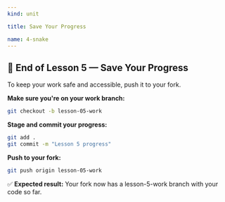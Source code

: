 ```yaml
---
kind: unit

title: Save Your Progress

name: 4-snake
---
```


## 🎯 End of Lesson 5 — Save Your Progress

To keep your work safe and accessible, push it to your fork.

**Make sure you're on your work branch:**
```bash
git checkout -b lesson-05-work
```

**Stage and commit your progress:**
```bash
git add .
git commit -m "Lesson 5 progress"
```

**Push to your fork:**
```bash
git push origin lesson-05-work
```

✅ **Expected result:** Your fork now has a lesson-5-work branch with your code so far.
